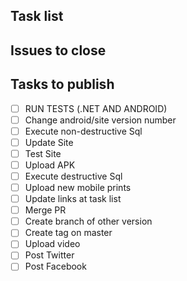 ## Task list

<!-- [{code}](https://github.com/darakeon/dfm/blob/master/docs/TASKS.md#{code}) -->

## Issues to close

<!-- Put a list of issues that will be closed -->

## Tasks to publish

- [ ] RUN TESTS (.NET AND ANDROID)
- [ ] Change android/site version number
- [ ] Execute non-destructive Sql
- [ ] Update Site
- [ ] Test Site
- [ ] Upload APK
- [ ] Execute destructive Sql
- [ ] Upload new mobile prints
- [ ] Update links at task list
- [ ] Merge PR
- [ ] Create branch of other version
- [ ] Create tag on master
- [ ] Upload video
- [ ] Post Twitter
- [ ] Post Facebook
